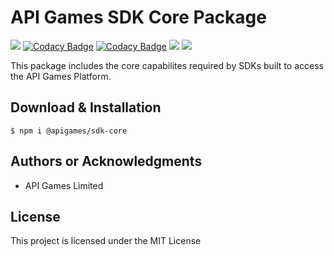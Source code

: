 # API Games SDK Core Package

![](https://img.shields.io/badge/build-passing-brightgreen)
[![Codacy Badge](https://app.codacy.com/project/badge/Grade/8c3c5f94c0ac457ab23170cd9fca50f9)](https://www.codacy.com/gh/apigames-core/sdk-core/dashboard?utm_source=github.com&amp;utm_medium=referral&amp;utm_content=apigames-core/sdk-core&amp;utm_campaign=Badge_Grade)
[![Codacy Badge](https://app.codacy.com/project/badge/Coverage/8c3c5f94c0ac457ab23170cd9fca50f9)](https://www.codacy.com/gh/apigames-core/sdk-core/dashboard?utm_source=github.com&utm_medium=referral&utm_content=apigames-core/sdk-core&utm_campaign=Badge_Coverage)
![](https://img.shields.io/npm/v/@apigames/sdk-core)
![](https://img.shields.io/badge/license-MIT-blue)

This package includes the core capabilites required by SDKs built to access the API Games Platform.

## Download & Installation

```shell 
$ npm i @apigames/sdk-core
```

## Authors or Acknowledgments

*   API Games Limited

## License

This project is licensed under the MIT License
